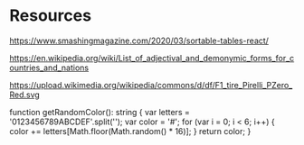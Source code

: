 # Resources

https://www.smashingmagazine.com/2020/03/sortable-tables-react/

https://en.wikipedia.org/wiki/List_of_adjectival_and_demonymic_forms_for_countries_and_nations

https://upload.wikimedia.org/wikipedia/commons/d/df/F1_tire_Pirelli_PZero_Red.svg


function getRandomColor(): string {
  var letters = '0123456789ABCDEF'.split('');
  var color = '#';
  for (var i = 0; i < 6; i++) {
    color += letters[Math.floor(Math.random() * 16)];
  }
  return color;
}